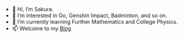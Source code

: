 - 👋 Hi, I’m Sakura.
- 👀 I’m interested in Go, Genshin Impact, Badminton, and so on.
- 🌱 I’m currently learning Further Mathematics and College Physics.
- 📫 Welcome to my [Blog](https://125809.notion.site/Sakura-s-Blog-Post-b95fa581d2294e5fb53300851f38c8c0 "Sakura's Blog Post")

<!---
Sakura-LZQ/Sakura-LZQ is a ✨ special ✨ repository because its `README.md` (this file) appears on your GitHub profile.
You can click the Preview link to take a look at your changes.
--->
